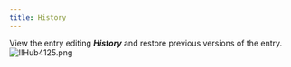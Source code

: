 ```yaml
---
title: History
---
```

View the entry editing ***History*** and restore previous versions of the entry.  
![!!Hub4125.png](/img/en/hub/Hub4125.png) 

